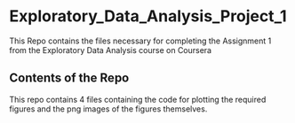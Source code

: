 # Exploratory_Data_Analysis_Project_1
This Repo contains the files necessary for completing the Assignment 1 from the Exploratory Data Analysis course on Coursera


## Contents of the Repo

This repo contains 4 files containing the code for plotting the required figures and the png images of the figures themselves.
